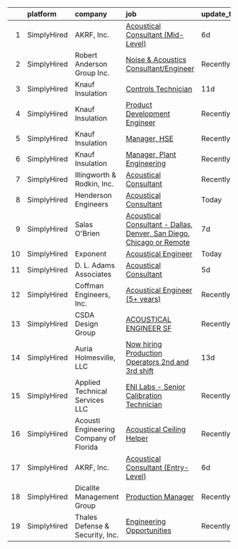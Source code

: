 

|    | platform    | company                                | job                                                                                                                                                                                     | update_time   | location                    |
|---:|:------------|:---------------------------------------|:----------------------------------------------------------------------------------------------------------------------------------------------------------------------------------------|:--------------|:----------------------------|
|  1 | SimplyHired | AKRF, Inc.                             | [Acoustical Consultant (Mid-Level)](https://www.simplyhired.com/job/OZ_aNSzWdqU-FPm9nXW9e9dGZK8nlLQsALf8w72ZheOjTPCEX6-iYA?q=acoustical+engineering)                                    | 6d            | New York, NY                |
|  2 | SimplyHired | Robert Anderson Group Inc.             | [Noise & Acoustics Consultant/Engineer](https://www.simplyhired.com/job/3RQyZ2epzGM_J7msygI1rKSrCCt5vftupBGmy5O7vl85YaWUn7J1Hw?q=acoustical+engineering)                                | Recently      | Dearborn, MI                |
|  3 | SimplyHired | Knauf Insulation                       | [Controls Technician](https://www.simplyhired.com/job/UseZhz_vUt4irIdjBFqnRP79YUkIbHAtMjNqos3-A6dlQnHgcyLkHA?q=acoustical+engineering)                                                  | 11d           | McGregor, TX                |
|  4 | SimplyHired | Knauf Insulation                       | [Product Development Engineer](https://www.simplyhired.com/job/iScZ4AdYZ8lYoHGtGa-5r7do-VmnP1WHcSCuhfZ92-gJI3Fy-65wrQ?q=acoustical+engineering)                                         | Recently      | Shelbyville, IN             |
|  5 | SimplyHired | Knauf Insulation                       | [Manager, HSE](https://www.simplyhired.com/job/M1FJDhO5daz9UFdfp0FZvermNQb9h6pnnEPc42REY2AeLPSRo_Id5Q?q=acoustical+engineering)                                                         | Recently      | Shasta Lake, CA             |
|  6 | SimplyHired | Knauf Insulation                       | [Manager, Plant Engineering](https://www.simplyhired.com/job/3n9ENNY1aOqWKdpZxjcCtnc9dN5xAsVB12bWeNtWVWnQh9_UlTpqBg?q=acoustical+engineering)                                           | Recently      | Shelbyville, IN             |
|  7 | SimplyHired | Illingworth & Rodkin, Inc.             | [Acoustical Consultant](https://www.simplyhired.com/job/Jb8Whjjq6LlCyQZYP26GoZOKPYIG-nU40s1XhZBY6EWoJfk0qN6TnQ?q=acoustical+engineering)                                                | Recently      | Cotati, CA                  |
|  8 | SimplyHired | Henderson Engineers                    | [Acoustical Consultant](https://www.simplyhired.com/job/YPaf-gCpyig2Y7ZpbYL9Zt47EN-l1IghobfkKH61hsW6dpzxeiZ3CA?q=acoustical+engineering)                                                | Today         | United States               |
|  9 | SimplyHired | Salas O'Brien                          | [Acoustical Consultant - Dallas, Denver, San Diego, Chicago or Remote](https://www.simplyhired.com/job/8-EV4aaZgr5kX1H3_-g3JzKulOCyPp1wU5YcbUojvbqrTAIoFp68Kg?q=acoustical+engineering) | 7d            | United States               |
| 10 | SimplyHired | Exponent                               | [Acoustical Engineer](https://www.simplyhired.com/job/-bz03iIdhGacgI1E2O84n_C8NKT2FtiVVubxdUf_hvdJIudtJ3R59Q?q=acoustical+engineering)                                                  | Today         | Denver, CO                  |
| 11 | SimplyHired | D. L. Adams Associates                 | [Acoustical Consultant](https://www.simplyhired.com/job/dUMsgLEt4aIWr8vRMKttcX8qQD7BAFZuuawT6KA-l8d6-wlur6TPWQ?q=acoustical+engineering)                                                | 5d            | Remote                      |
| 12 | SimplyHired | Coffman Engineers, Inc.                | [Acoustical Engineer (5+ years)](https://www.simplyhired.com/job/41tWoBJcKrR8QUvQL1EiSHWSTKwAGkBvZPZm29tgw-z1X2I1xOD9kA?q=acoustical+engineering)                                       | Recently      | San Diego, CA               |
| 13 | SimplyHired | CSDA Design Group                      | [ACOUSTICAL ENGINEER SF](https://www.simplyhired.com/job/KEuE8AkvuxN_MJ_3EkDa9T_kCJLoNhZKitTGFA8-h4HmrVLk0lP45A?q=acoustical+engineering)                                               | Recently      | San Francisco, CA           |
| 14 | SimplyHired | Auria Holmesville, LLC                 | [Now hiring Production Operators 2nd and 3rd shift](https://www.simplyhired.com/job/zQhvHeeysy6t51FebCGHN7_HLZejWoWyhTRQCQwvOfI79Jn8d8BSpg?q=acoustical+engineering)                    | 13d           | Holmesville, OH             |
| 15 | SimplyHired | Applied Technical Services LLC         | [ENI Labs - Senior Calibration Technician](https://www.simplyhired.com/job/6BY_ox0DiwnmWbZHPPQcYrep_aIyAFCRWbzDRfa-X_WsUN9xiAP5sA?q=acoustical+engineering)                             | Recently      | Fort Wayne, IN              |
| 16 | SimplyHired | Acousti Engineering Company of Florida | [Acoustical Ceiling Helper](https://www.simplyhired.com/job/RFmnmZd2I4xnUnXVlhVJi2BpZx4tajRq7urjCTJ6hfYa_1PDG5LLuw?q=acoustical+engineering)                                            | Recently      | Lake Worth, FL +4 locations |
| 17 | SimplyHired | AKRF, Inc.                             | [Acoustical Consultant (Entry-Level)](https://www.simplyhired.com/job/TcurN1Vj9qhkWhfpNJE8FgOwSC9ZsfIj_fYbsNwAt2vILrZ0LSBpRA?q=acoustical+engineering)                                  | 6d            | New York, NY                |
| 18 | SimplyHired | Dicalite Management Group              | [Production Manager](https://www.simplyhired.com/job/Zatl-uc2sVONXI1ahq8GDKk0FBo0HwZ7nJ7B-KcqfzQouxtMBuEP5w?q=acoustical+engineering)                                                   | Recently      | Shasta, CA                  |
| 19 | SimplyHired | Thales Defense & Security, Inc.        | [Engineering Opportunities](https://www.simplyhired.com/job/GQYUDebkjM3Iv_RYWGEw3ZECINlu80qmZjsswCP-ZqQUiVLk-Zq0Dg?q=acoustical+engineering)                                            | Recently      | New York, NY                |